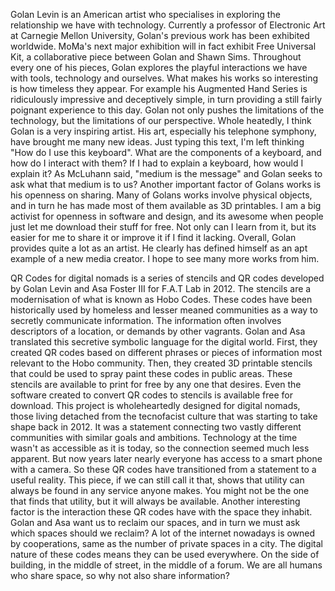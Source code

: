 Golan Levin is an American artist who specialises in exploring the relationship we have with technology. Currently a professor of Electronic Art at Carnegie Mellon University, Golan's previous work has been exhibited worldwide. MoMa's next major exhibition will in fact exhibit Free Universal Kit, a collaborative piece between Golan and Shawn Sims. Throughout every one of his pieces, Golan explores the playful interactions we have with tools, technology and ourselves. What makes his works so interesting is how timeless they appear. For example his Augmented Hand Series is ridiculously impressive and deceptively simple, in turn providing a still fairly poignant experience to this day. Golan not only pushes the limitations of the technology, but the limitations of our perspective. Whole heatedly, I think Golan is a very inspiring artist. His art, especially his telephone symphony, have brought me many new ideas. Just typing this text, I'm left thinking "How do I use this keyboard". What are the components of a keyboard, and how do I interact with them? If I had to explain a keyboard, how would I explain it? As McLuhann said, "medium is the message" and Golan seeks to ask what that medium is to us? Another important factor of Golans works is his openness on sharing. Many of Golans works involve physical objects, and in turn he has made most of them available as 3D printables. I am a big activist for openness in software and design, and its awesome when people just let me download their stuff for free. Not only can I learn from it, but its easier for me to share it or improve it if I find it lacking. Overall, Golan provides quite a lot as an artist. He clearly has defined himself as an apt example of a new media creator. I hope to see many more works from him.

QR Codes for digital nomads is a series of stencils and QR codes developed by Golan Levin and Asa Foster III for F.A.T Lab in 2012. The stencils are a modernisation of what is known as Hobo Codes. These codes have been historically used by homeless and lesser meaned communities as a way to secretly communicate information. The information often involves descriptors of a location, or demands by other vagrants. Golan and Asa translated this secretive symbolic language for the digital world. First, they created QR codes based on different phrases or pieces of information most relevant to the Hobo community. Then, they created 3D printable stencils that could be used to spray paint these codes in public areas. These stencils are available to print for free by any one that desires. Even the software created to convert QR codes to stencils is available free for download. This project is wholeheartedly designed for digital nomads, those living detached from the tecnofacist culture that was starting to take shape back in 2012. It was a statement connecting two vastly different communities with similar goals and ambitions. Technology at the time wasn't as accessible as it is today, so the connection seemed much less apparent. But now years later nearly everyone has access to a smart phone with a camera. So these QR codes have transitioned from a statement to a useful reality. This piece, if we can still call it that, shows that utility can always be found in any service anyone makes. You might not be the one that finds that utility, but it will always be available. Another interesting factor is the interaction these QR codes have with the space they inhabit. Golan and Asa want us to reclaim our spaces, and in turn we must ask which spaces should we reclaim? A lot of the internet nowadays is owned by cooperations, same as the number of private spaces in a city. The digital nature of these codes means they can be used everywhere. On the side of building, in the middle of street, in the middle of a forum. We are all humans who share space, so why not also share information?